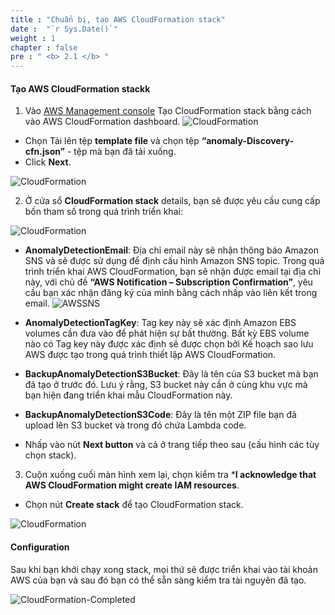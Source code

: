 ```yaml
---
title : "Chuẩn bị, tạo AWS CloudFormation stack"
date :  "`r Sys.Date()`" 
weight : 1 
chapter : false
pre : " <b> 2.1 </b> "
---
```


#### Tạo AWS CloudFormation stackk
1. Vào [AWS Management console](https://console.aws.amazon.com/cloudformation/home)
Tạo CloudFormation stack bằng cách vào  AWS CloudFormation dashboard. 
![CloudFormation](/images/2.prerequisite/003-CloudFormation.png)

  + Chọn Tải lên tệp **template file** và chọn tệp **“anomaly-Discovery-cfn.json”** - tệp mà bạn đã tải xuống.
  + Click **Next**.

![CloudFormation](/images/2.prerequisite/004-CloudFormation-Create.png)

2. Ở cửa sổ **CloudFormation stack** details, bạn sẽ được yêu cầu cung cấp bốn tham số trong quá trình triển khai:

![CloudFormation](/images/2.prerequisite/005-CloudFormation-Details.png)

  + **AnomalyDetectionEmail**: Địa chỉ email này sẽ nhận thông báo Amazon SNS và sẽ được sử dụng để định cấu hình Amazon SNS topic. Trong quá trình triển khai AWS CloudFormation, bạn sẽ nhận được email tại địa chỉ này, với chủ đề **“AWS Notification – Subscription Confirmation”**, yêu cầu bạn xác nhận đăng ký của mình bằng cách nhấp vào liên kết trong email.
  ![AWSSNS](/images/2.prerequisite/007-AWSSNS.png)

  + **AnomalyDetectionTagKey**: Tag key này sẽ xác định Amazon EBS volumes cần đưa vào để phát hiện sự bất thường. Bất kỳ EBS volume nào có Tag key này được xác định sẽ được chọn bởi Kế hoạch sao lưu AWS được tạo trong quá trình thiết lập AWS CloudFormation.

  + **BackupAnomalyDetectionS3Bucket**: Đây là tên của S3 bucket mà bạn đã tạo ở trước đó. Lưu ý rằng, S3 bucket này cần ở cùng khu vực mà bạn hiện đang triển khai mẫu CloudFormation này.

  + **BackupAnomalyDetectionS3Code**: Đây là tên một ZIP file bạn đã upload lên S3 bucket và trong đó chứa Lambda code.

  + Nhấp vào nút **Next button** và cả ở trang tiếp theo sau (cấu hình các tùy chọn stack).

3. Cuộn xuống cuối màn hình xem lại, chọn kiểm tra ***I acknowledge that AWS CloudFormation might create IAM resources**. 
  + Chọn nút **Create stack** để tạo CloudFormation stack.

![CloudFormation](/images/2.prerequisite/006-CloudFormation-Finish.png)

#### Configuration
  Sau khi bạn khởi chạy xong stack, mọi thứ sẽ được triển khai vào tài khoản AWS của bạn và sau đó bạn có thể sẵn sàng kiểm tra tài nguyên đã tạo.

![CloudFormation-Completed](/images/2.prerequisite/008-CloudFormation-Completed.png)